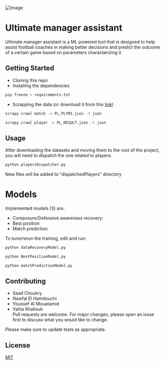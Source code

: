 ![Image](https://cdn.discordapp.com/attachments/695016572342894653/740639387221622824/logo.png)
# Ultimate manager assistant

Ultimate manager assistant is a ML powered tool that is designed to help assist football coaches in making better decisions and predict the outcome of a certain game based on parameters characterizing it

## Getting Started

- Cloning this repo
- Installing the dependencies
```bash
pip freeze > requirements.txt
```
- Scrapping the data (or download it from this [link](https://drive.google.com/drive/u/0/folders/1auaMhuaCTkLGLXwcmeB8Zn9gWGfAfkgv))
```bash
scrapy crawl match -o PL_PLYRS.json -t json
```
```bash
scrapy crawl player -o PL_RESULT.json -t json
```

## Usage
After downloading the datasets and moving them to the root of the project, you will need to dispatch the one related to players:
```bash
python playersDispatcher.py
```
New files will be added to "dispatchedPlayers" directory

# Models
Implemented models (3) are:
  - Composure/Defensive awareness recovery:
  - Best position 
  - Match prediction
  
To tune/rerun the training, edit and run:
  ```bash
  python dataRecoveryModel.py
  ```

  ```bash
  python BestPositionModel.py
  ```
  
  
  ```bash
  python matchPredictionModel.py
  ```
## Contributing
- Saad Choukry
- Nawfal El Hamdouchi
- Youssef Al Mouatamid
- Yahia Khallouk\
Pull requests are welcome. For major changes, please open an issue first to discuss what you would like to change.

Please make sure to update tests as appropriate.

## License
[MIT](https://choosealicense.com/licenses/mit/)
